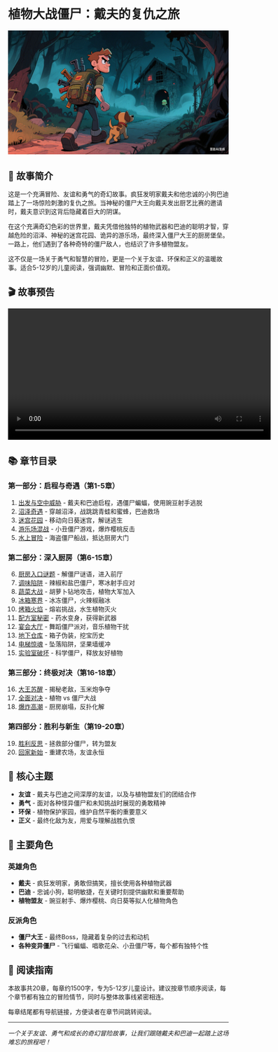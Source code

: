 # 植物大战僵尸：戴夫的复仇之旅

![封面图片](cover.png)

## 📖 故事简介

这是一个充满冒险、友谊和勇气的奇幻故事。疯狂发明家戴夫和他忠诚的小狗巴迪踏上了一场惊险刺激的复仇之旅。当神秘的僵尸大王向戴夫发出厨艺比赛的邀请时，戴夫意识到这背后隐藏着巨大的阴谋。

在这个充满奇幻色彩的世界里，戴夫凭借他独特的植物武器和巴迪的聪明才智，穿越危险的沼泽、神秘的迷宫花园、诡异的游乐场，最终深入僵尸大王的厨房堡垒。一路上，他们遇到了各种奇特的僵尸敌人，也结识了许多植物盟友。

这不仅是一场关于勇气和智慧的冒险，更是一个关于友谊、环保和正义的温暖故事。适合5-12岁的儿童阅读，强调幽默、冒险和正面价值观。

## 🎬 故事预告

<video width="600" controls>
  <source src="cover.mp4" type="video/mp4">
  您的浏览器不支持视频标签。
</video>

## 📚 章节目录

### 第一部分：启程与奇遇（第1-5章）
1. [出发与空中威胁](chapters/01-出发与空中威胁.md) - 戴夫和巴迪启程，遇僵尸蝙蝠，使用豌豆射手逃脱
2. [沼泽奇遇](chapters/02-沼泽奇遇.md) - 穿越沼泽，战跳跳青蛙和蜜蜂，巴迪救场
3. [迷宫花园](chapters/03-迷宫花园.md) - 移动向日葵迷宫，解谜逃生
4. [游乐场混战](chapters/04-游乐场混战.md) - 小丑僵尸游戏，爆炸樱桃反击
5. [水上冒险](chapters/05-水上冒险.md) - 海盗僵尸船战，抵达厨房大门

### 第二部分：深入厨房（第6-15章）
6. [厨房入口谜题](chapters/06-厨房入口谜题.md) - 解僵尸谜语，进入前厅
7. [调味陷阱](chapters/07-调味陷阱.md) - 辣椒和盐巴僵尸，寒冰射手应对
8. [蔬菜大战](chapters/08-蔬菜大战.md) - 胡萝卜钻地攻击，植物大军加入
9. [冰箱寒界](chapters/09-冰箱寒界.md) - 冰冻僵尸，火辣椒融冰
10. [烤箱火焰](chapters/10-烤箱火焰.md) - 熔岩挑战，水生植物灭火
11. [配方室秘密](chapters/11-配方室秘密.md) - 药水变身，获得新武器
12. [宴会大厅](chapters/12-宴会大厅.md) - 舞蹈僵尸派对，音乐植物干扰
13. [地下仓库](chapters/13-地下仓库.md) - 箱子伪装，挖宝历史
14. [电梯惊魂](chapters/14-电梯惊魂.md) - 坠落陷阱，坚果墙缓冲
15. [实验室破坏](chapters/15-实验室破坏.md) - 科学僵尸，释放友好植物

### 第三部分：终极对决（第16-18章）
16. [大王苏醒](chapters/16-大王苏醒.md) - 揭秘老敌，玉米炮争夺
17. [全面对决](chapters/17-全面对决.md) - 植物 vs 僵尸大战
18. [爆炸高潮](chapters/18-爆炸高潮.md) - 厨房崩塌，反扑化解

### 第四部分：胜利与新生（第19-20章）
19. [胜利反思](chapters/19-胜利反思.md) - 拯救部分僵尸，转为盟友
20. [回家新始](chapters/20-回家新始.md) - 重建农场，友谊永恒

## 🌟 核心主题

- **友谊** - 戴夫与巴迪之间深厚的友谊，以及与植物盟友们的团结合作
- **勇气** - 面对各种怪异僵尸和未知挑战时展现的勇敢精神
- **环保** - 植物保护家园，维护自然平衡的重要意义
- **正义** - 最终化敌为友，用爱与理解战胜仇恨

## 👥 主要角色

### 英雄角色
- **戴夫** - 疯狂发明家，勇敢但搞笑，擅长使用各种植物武器
- **巴迪** - 忠诚小狗，聪明敏捷，在关键时刻提供幽默和重要帮助
- **植物盟友** - 豌豆射手、爆炸樱桃、向日葵等拟人化植物角色

### 反派角色
- **僵尸大王** - 最终Boss，隐藏着复杂的过去和动机
- **各种变异僵尸** - 飞行蝙蝠、唱歌花朵、小丑僵尸等，每个都有独特个性

## 📖 阅读指南

本故事共20章，每章约1500字，专为5-12岁儿童设计。建议按章节顺序阅读，每个章节都有独立的冒险情节，同时与整体故事线紧密相连。

每章结尾都有导航链接，方便读者在章节间跳转阅读。


---

*一个关于友谊、勇气和成长的奇幻冒险故事，让我们跟随戴夫和巴迪一起踏上这场难忘的旅程吧！*

